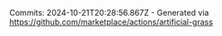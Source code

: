 Commits: 2024-10-21T20:28:56.867Z - Generated via https://github.com/marketplace/actions/artificial-grass
<br>

